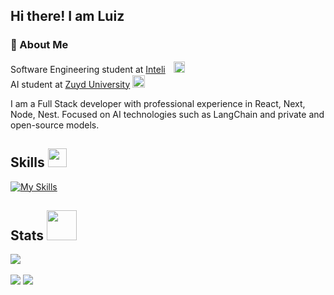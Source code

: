 ## Hi there! I am Luiz

### 👋 About Me

Software Engineering student at [Inteli](https://www.inteli.edu.br/)ㅤ<img src="https://github.com/Bianca-Cassemiro/Bianca-Cassemiro/assets/99203402/837e4bdf-8d76-48b9-9fdb-846a5f20ca01" alt="Inteli Logo" width="18">
<br>
AI student at [Zuyd University](https://www.zuyd.nl/en) <img src="https://github.com/Bianca-Cassemiro/Bianca-Cassemiro/assets/99203402/017c35c9-3943-414a-aae5-a1a097cda754" alt="Inteli Logo" width="20"> <br>

I am a Full Stack developer with professional experience in React, Next, Node, Nest. 
Focused on AI technologies such as LangChain and private and open-source models.

<h2> Skills <img src="https://media4.giphy.com/media/v1.Y2lkPTc5MGI3NjExYmk0amVkZDZmdGRkc2p3ODA5dnl4ZHkzdzB4ZXBxZzduaWxxdTEzbCZlcD12MV9pbnRlcm5hbF9naWZfYnlfaWQmY3Q9cw/YIoRLftPZQCFSQXIzp/giphy.gif" width=30px></h2>

[![My Skills](https://skillicons.dev/icons?i=js,ts,react,nextjs,tailwind,sass,py,nodejs,nestjs,postgres,mysql,prisma)](https://skillicons.dev)

<h2> 
  Stats <img
src="https://media0.giphy.com/media/v1.Y2lkPTc5MGI3NjExdW5jZGk1bXZhOXd5dXEzZ2RudGVnYXBwYW9lMDE1ZXJuNmNxbnhteSZlcD12MV9pbnRlcm5hbF9naWZfYnlfaWQmY3Q9cw/CAIgh8LKFbIciGx5Qe/giphy.gif" 
  width=48px>
</h2>
<a href="https://wakatime.com/@luiz_k_alencar">
  <img src="https://github-readme-stats.vercel.app/api/wakatime?username=luiz_k_alencar&langs_count=3&theme=github_dark" />
</a>

<br />
<br />

<div>
  <a target="_blank" href="https://www.linkedin.com/in/luiz-k-alencar/" target="_blank"><img src="https://img.shields.io/badge/-LinkedIn-%230077B5?style=for-the-badge&logo=linkedin&logoColor=white" target="_blank"></a> 
  <a target="_blank" href = "mailto:luizkama28@gmail.com"><img src="https://img.shields.io/badge/-Gmail-%23333?style=for-the-badge&logo=gmail&logoColor=white" target="_blank"></a>
</div>

<!--
**luiz-k-alencar/luiz-k-alencar** is a ✨ _special_ ✨ repository because its `README.md` (this file) appears on your GitHub profile.

Here are some ideas to get you started:

- 🔭 I’m currently working on ...
- 🌱 I’m currently learning ...
- 👯 I’m looking to collaborate on ...
- 🤔 I’m looking for help with ...
- 💬 Ask me about ...
- 📫 How to reach me: ...
- 😄 Pronouns: ...
- ⚡ Fun fact: ...
-->
